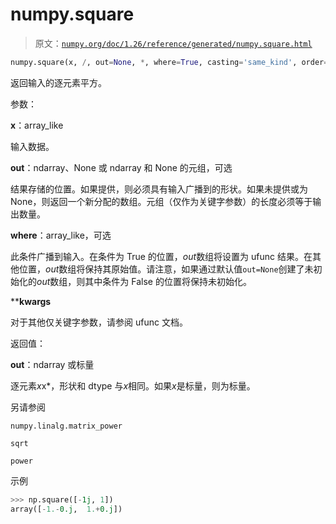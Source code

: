 # numpy.square

> 原文：[`numpy.org/doc/1.26/reference/generated/numpy.square.html`](https://numpy.org/doc/1.26/reference/generated/numpy.square.html)

```py
numpy.square(x, /, out=None, *, where=True, casting='same_kind', order='K', dtype=None, subok=True[, signature, extobj]) = <ufunc 'square'>
```

返回输入的逐元素平方。

参数：

**x**：array_like

输入数据。

**out**：ndarray、None 或 ndarray 和 None 的元组，可选

结果存储的位置。如果提供，则必须具有输入广播到的形状。如果未提供或为 None，则返回一个新分配的数组。元组（仅作为关键字参数）的长度必须等于输出数量。

**where**：array_like，可选

此条件广播到输入。在条件为 True 的位置，*out*数组将设置为 ufunc 结果。在其他位置，*out*数组将保持其原始值。请注意，如果通过默认值`out=None`创建了未初始化的*out*数组，则其中条件为 False 的位置将保持未初始化。

****kwargs**

对于其他仅关键字参数，请参阅 ufunc 文档。

返回值：

**out**：ndarray 或标量

逐元素*x*x*，形状和 dtype 与*x*相同。如果*x*是标量，则为标量。

另请参阅

`numpy.linalg.matrix_power`

`sqrt`

`power`

示例

```py
>>> np.square([-1j, 1])
array([-1.-0.j,  1.+0.j]) 
```
